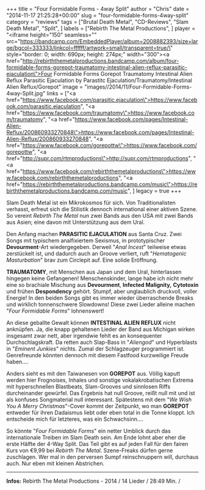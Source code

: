 +++
title = "Four Formidable Forms - 4way Split"
author = "Chris"
date = "2014-11-17 21:25:28+00:00"
slug = "four-formidable-forms-4way-split"
category = "reviews"
tags = ["Brutal Death Metal", "CD-Reviews", "Slam Death Metal", "Split", ]
labels = ["Rebirth The Metal Productions", ]
player = "<iframe height=\"150\" seamless=\"\" src=\"https://bandcamp.com/EmbeddedPlayer/album=2008882393/size=large/bgcol=333333/linkcol=ffffff/artwork=small/transparent=true/\" style=\"border: 0; width: 690px; height: 274px;\" width=\"300\"><a href=\"http://rebirththemetalproductions.bandcamp.com/album/four-formidable-forms-gorepot-traumatomy-intestinal-alien-reflux-parasitic-ejaculation\">Four Formidable Forms Gorepot Traumatomy Intestinal Alien Reflux Parasitic Ejaculation by Parastitc Ejaculation/Traumatomy/Intestinal Alien Reflux/Gorepot</a></iframe>"
image = "images//2014/11/Four-Formidable-Forms-4way-Split.jpg"
links = ["<a href=\"https://www.facebook.com/parasitic.ejaculation\">https://www.facebook.com/parasitic.ejaculation</a>", "<a href=\"https://www.facebook.com/traumatomy\">https://www.facebook.com/traumatomy</a>", "<a href=\"https://www.facebook.com/pages/Intestinal-Alien-Reflux/200860933270848\">https://www.facebook.com/pages/Intestinal-Alien-Reflux/200860933270848</a>", "<a href=\"https://www.facebook.com/gorepottw\">https://www.facebook.com/gorepottw</a>", "<a href=\"http://supr.com/rtmproductions\">http://supr.com/rtmproductions</a>", "<a href=\"https://www.facebook.com/rebirththemetalproductions\">https://www.facebook.com/rebirththemetalproductions</a>", "<a href=\"https://rebirththemetalproductions.bandcamp.com/music\">https://rebirththemetalproductions.bandcamp.com/music</a>", ]
legacy = true
+++

Slam Death Metal ist ein Mikrokosmos für sich. Von Traditionalisten verhasst, erfreut sich die Stilistik dennoch international einer aktiven Szene. So vereint _Rebirth The Metal_ nun zwei Bands aus den USA mit zwei Bands aus Asien; eine davon mit Unterstützung aus dem Ural.

Den Anfang machen **PARASITIC EJACULATION** aus Santa Cruz. Zwei Songs mit typischem analfixiertem Sexismus, in prototypischer **Devourment**-Art wiedergegeben. Derweil "_Anal Incest_" teilweise etwas zerstückelt ist, und dadurch auch an Groove verliert, ruft "_Hematogenic Masturbation_" brav zum Circlepit auf. Eine solide Eröffnung.

**TRAUMATOMY**, mit Menschen aus Japan und dem Ural, hinterlassen hingegen keine Gefangenen! Menschenskinder, lange habe ich nicht mehr eine so brachiale Mischung aus **Devourment**, **Infected Malignity,** **Cytotoxin** und frühen **Despondency** gehört. Stumpf, aber unglaublich druckvoll, voller Energie! In den beiden Songs gibt es immer wieder überraschende Breaks und wirklich tonnenschwere Slowdowns! Diese zwei Lieder alleine machen "_Four Formidable Forms_" lohnenswert!

An diese geballte Gewalt können **INTESTINAL ALIEN REFLUX** nicht anknüpfen. Ja, die knapp gehaltenen Lieder der Band aus Michigan wirken insgesamt zwar nett, aber irgendwie fehlt es an konsequenter Durchschlagskraft. Da retten auch Slap-Bass in "_Aliengod_" und Hyperblasts in "_Eminent Junkies_" nichts. Zumal der Schlagzeuger programmiert ist. Genrefreunde könnten dennoch mit diesem Fastfood kurzweilige Freude haben....

Anders sieht es mit den Taiwanesen von **GOREPOT** aus. Völlig kaputt werden hier Frognoises, Inhales und sonstige vokalakrobatischen Extrema mit hyperschnellen Blastbeats, Slam-Grooves und sinnlosen Riffs durcheinander gewürfel. Das Ergebnis hat null Groove, reißt null mit und ist als konfuses Songmaterial null interessant. Spätestens mit dem "_We Wish You A Merry Christmas_"-Cover kommt der Zeitpunkt, wo man **GOREPOT** entweder für ihren Dadaismus liebt oder eben total in die Tonne kloppt. Ich entscheide mich für letzteres, was ein Schwachsinn....

So könnte "_Four Formidable Forms_" ein netter Umblick durch das internationale Treiben im Slam Death sein. Am Ende lohnt aber eher die erste Hälfte der 4-Way Split. Das Teil gibt es auf jeden Fall für den fairen Kurs von €9,99 bei _Rebirth The Metal_. Szene-Freaks dürfen gerne zuschlagen. Wer mal in den perversen Sumpf reinschnuppern will, durchaus auch. Nur eben mit kleinen Abstrichen.





---
**Infos:**
Rebirth The Metal Productions - 2014 / 
14 Lieder / 28:49 Min. / 

